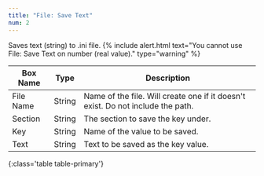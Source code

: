 ```yaml
---
title: "File: Save Text"
num: 2
---
```


Saves text (string) to .ini file.
{% include alert.html text="You cannot use File: Save Text on number (real value)." type="warning" %} 

| Box Name | Type | Description | 
|-------|--------|--------
|File Name|	String	|Name of the file. Will create one if it doesn't exist. Do not include the path.
|Section|	String|	The section to save the key under.
|Key	|String	|Name of the value to be saved.
|Text|	String|	Text to be saved as the key value.
{:class='table table-primary'}









